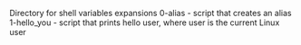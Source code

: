 Directory for shell variables expansions
0-alias - script that creates an alias
1-hello_you - script that prints hello user, where user is the current Linux user
